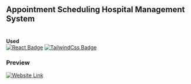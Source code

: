 ## Appointment Scheduling Hospital Management System

# 
 **Used**</br>
[![React Badge](https://img.shields.io/badge/-react-61dbfb?style=for-the-badge&labelColor=gray&logo=react&logoColor=61dbfb)](#) 
[![TailwindCss Badge](https://img.shields.io/badge/-tailwindcss-61dbfb?style=for-the-badge&labelColor=gray&logo=tailwindcss&logoColor=61dbfb)](#) 


### Preview
[![Website Link](https://img.shields.io/badge/-Website_Link-61dbfb?style=for-the-badge&labelColor=gray&logoColor=61dbfb)](https://tahmid73.github.io/ASHMS_React/) 
